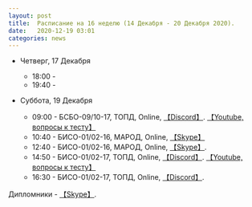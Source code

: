 ```yaml
---
layout: post
title:  Расписание на 16 неделю (14 Декабря - 20 Декабря 2020).
date:   2020-12-19 03:01
categories: news
---
```


* Четверг,  17 Декабря
  * 18:00 - 
  * 19:40 - 
  
* Суббота, 19 Декабря
  * 09:00 - БСБО-09/10-17, ТОПД,  Online, [【Discord】](https://discord.gg/V8ZUrmc). [【Youtube, вопросы к тесту】](https://youtu.be/_xrPJQaPPwY)
  * 10:40 - БИСО-01/02-16, МАРОД, Online, [【Skype】](https://join.skype.com/csfK3o6Z7mTX)
  * 12:40 - БИСО-01/02-16, МАРОД, Online, [【Skype】](https://join.skype.com/csfK3o6Z7mTX).
  * 14:50 - БИСО-01/02-17, ТОПД,  Online, [【Discord】](https://discord.gg/JRaN4AU). [【Youtube, вопросы к тесту】](https://youtu.be/_xrPJQaPPwY)
  * 16:30 - БИСО-01/02-17, ТОПД,  Online, [【Discord】](https://discord.gg/JRaN4AU).

Дипломники - [【Skype】](https://join.skype.com/jVkDp81Gfjjw).
